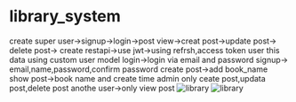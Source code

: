 # library_system
create super user->signup->login->post view->creat post->update post-> delete post->
create restapi->use jwt->using refrsh,access token user this data
using custom user model 
login->login via email and password
signup-> email,name,password,confirm password
create post->add book_name 
show post->book name and create time
admin only ceate post,updata post,delete post
anothe user->only view post
![library](https://user-images.githubusercontent.com/68414462/162563911-6a119587-9fa9-4641-bd9d-41840ed71399.png)
![library](https://user-images.githubusercontent.com/68414462/162564083-ee764fff-2908-445c-bcad-f86f9c1880e5.png)

